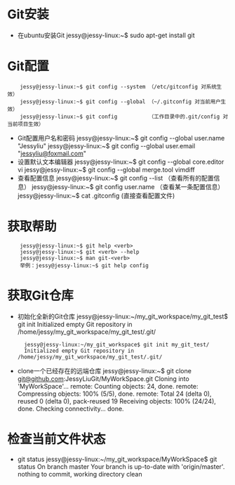 # Git安装
- 在ubuntu安装Git
		jessy@jessy-linux:~$ sudo apt-get install git
# Git配置
		jessy@jessy-linux:~$ git config --system （/etc/gitconfig 对系统生效）
		jessy@jessy-linux:~$ git config --global （~/.gitconfig 对当前用户生效）
		jessy@jessy-linux:~$ git config          （工作目录中的.git/config 对当前项目生效）
- Git配置用户名和密码
		jessy@jessy-linux:~$ git config --global user.name "Jessyliu"
		jessy@jessy-linux:~$ git config --global user.email "jessyliu@foxmail.com"
- 设置默认文本编辑器
		jessy@jessy-linux:~$ git config --global core.editor vi
		jessy@jessy-linux:~$ git config --global merge.tool vimdiff
- 查看配置信息
		jessy@jessy-linux:~$ git config --list （查看所有的配置信息）
		jessy@jessy-linux:~$ git config user.name （查看某一条配置信息）
		jessy@jessy-linux:~$ cat .gitconfig (直接查看配置文件)
# 获取帮助
		jessy@jessy-linux:~$ git help <verb>
		jessy@jessy-linux:~$ git <verb> --help
		jessy@jessy-linux:~$ man git-<verb>
		举例：jessy@jessy-linux:~$ git help config
# 获取Git仓库
- 初始化全新的Git仓库
		jessy@jessy-linux:~/my_git_workspace/my_git_test$ git init 
		Initialized empty Git repository in /home/jessy/my_git_workspace/my_git_test/.git/

		jessy@jessy-linux:~/my_git_workspace$ git init my_git_test/
		Initialized empty Git repository in /home/jessy/my_git_workspace/my_git_test/.git/
- clone一个已经存在的远端仓库
		jessy@jessy-linux:~$ git clone git@github.com:JessyLiuGit/MyWorkSpace.git
		Cloning into 'MyWorkSpace'...
		remote: Counting objects: 24, done.
		remote: Compressing objects: 100% (5/5), done.
		remote: Total 24 (delta 0), reused 0 (delta 0), pack-reused 19
		Receiving objects: 100% (24/24), done.
		Checking connectivity... done.
# 检查当前文件状态
- git status
		jessy@jessy-linux:~/my_git_workspace/MyWorkSpace$ git status
		On branch master
		Your branch is up-to-date with 'origin/master'.
		nothing to commit, working directory clean



